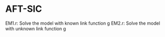 # AFT-SIC
EM1.r: Solve the model with known link function g
EM2.r: Solve the model with unknown link function g
